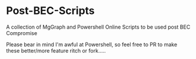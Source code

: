 # Post-BEC-Scripts
A collection of MgGraph and Powershell Online Scripts to be used post BEC Compromise

Please bear in mind I'm awful at Powershell, so feel free to PR to make these better/more feature ritch or fork.....
